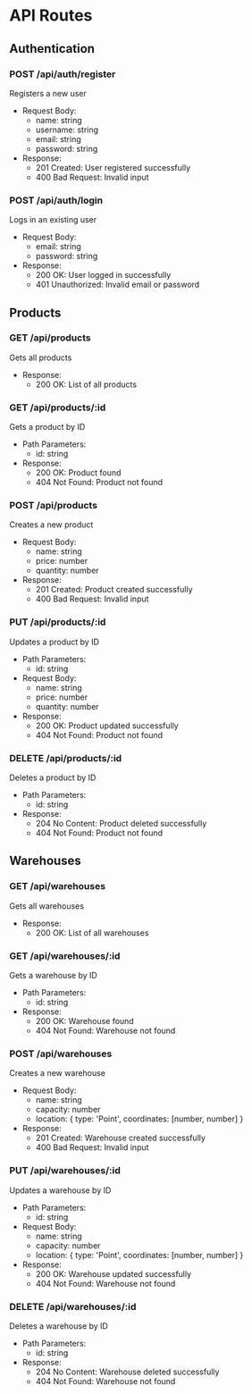 # API Routes

## Authentication

### POST /api/auth/register

Registers a new user

* Request Body:
	+ name: string
	+ username: string
	+ email: string
	+ password: string
* Response:
	+ 201 Created: User registered successfully
	+ 400 Bad Request: Invalid input

### POST /api/auth/login

Logs in an existing user

* Request Body:
	+ email: string
	+ password: string
* Response:
	+ 200 OK: User logged in successfully
	+ 401 Unauthorized: Invalid email or password

## Products

### GET /api/products

Gets all products

* Response:
	+ 200 OK: List of all products

### GET /api/products/:id

Gets a product by ID

* Path Parameters:
	+ id: string
* Response:
	+ 200 OK: Product found
	+ 404 Not Found: Product not found

### POST /api/products

Creates a new product

* Request Body:
	+ name: string
	+ price: number
	+ quantity: number
* Response:
	+ 201 Created: Product created successfully
	+ 400 Bad Request: Invalid input

### PUT /api/products/:id

Updates a product by ID

* Path Parameters:
	+ id: string
* Request Body:
	+ name: string
	+ price: number
	+ quantity: number
* Response:
	+ 200 OK: Product updated successfully
	+ 404 Not Found: Product not found

### DELETE /api/products/:id

Deletes a product by ID

* Path Parameters:
	+ id: string
* Response:
	+ 204 No Content: Product deleted successfully
	+ 404 Not Found: Product not found

## Warehouses

### GET /api/warehouses

Gets all warehouses

* Response:
	+ 200 OK: List of all warehouses

### GET /api/warehouses/:id

Gets a warehouse by ID

* Path Parameters:
	+ id: string
* Response:
	+ 200 OK: Warehouse found
	+ 404 Not Found: Warehouse not found

### POST /api/warehouses

Creates a new warehouse

* Request Body:
	+ name: string
	+ capacity: number
	+ location: {
			type: 'Point',
			coordinates: [number, number]
		}
* Response:
	+ 201 Created: Warehouse created successfully
	+ 400 Bad Request: Invalid input

### PUT /api/warehouses/:id

Updates a warehouse by ID

* Path Parameters:
	+ id: string
* Request Body:
	+ name: string
	+ capacity: number
	+ location: {
			type: 'Point',
			coordinates: [number, number]
		}
* Response:
	+ 200 OK: Warehouse updated successfully
	+ 404 Not Found: Warehouse not found

### DELETE /api/warehouses/:id

Deletes a warehouse by ID

* Path Parameters:
	+ id: string
* Response:
	+ 204 No Content: Warehouse deleted successfully
	+ 404 Not Found: Warehouse not found
